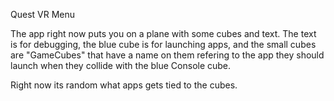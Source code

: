 Quest VR Menu

The app right now puts you on a plane with some cubes and text. The text is for debugging, the blue cube is for launching apps, and the small cubes are "GameCubes" that have a name on them refering to the app they should launch when they collide with the blue Console cube.

Right now its random what apps gets tied to the cubes.

